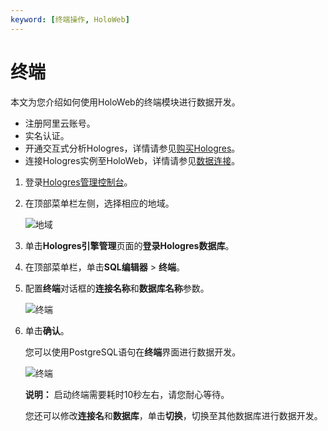 ```yaml
---
keyword: [终端操作, HoloWeb]
---
```


# 终端

本文为您介绍如何使用HoloWeb的终端模块进行数据开发。

-   注册阿里云账号。
-   实名认证。
-   开通交互式分析Hologres，详情请参见[购买Hologres](/intl.zh-CN/准备工作/购买Hologres.md)。
-   连接Hologres实例至HoloWeb，详情请参见[数据连接](/intl.zh-CN/连接开发工具/HoloWeb/连接管理/数据连接.md)。

1.  登录[Hologres管理控制台](https://hologram.console.aliyun.com/#/instance)。

2.  在顶部菜单栏左侧，选择相应的地域。

    ![地域](https://static-aliyun-doc.oss-accelerate.aliyuncs.com/assets/img/zh-CN/3542488951/p141749.png)

3.  单击**Hologres引擎管理**页面的**登录Hologres数据库**。

4.  在顶部菜单栏，单击**SQL编辑器** \> **终端**。

5.  配置**终端**对话框的**连接名称**和**数据库名称**参数。

    ![终端](https://static-aliyun-doc.oss-accelerate.aliyuncs.com/assets/img/zh-CN/7932488951/p141248.png)

6.  单击**确认**。

    您可以使用PostgreSQL语句在**终端**界面进行数据开发。

    ![终端](https://static-aliyun-doc.oss-accelerate.aliyuncs.com/assets/img/zh-CN/7932488951/p141295.png)

    **说明：** 启动终端需要耗时10秒左右，请您耐心等待。

    您还可以修改**连接名**和**数据库**，单击**切换**，切换至其他数据库进行数据开发。


